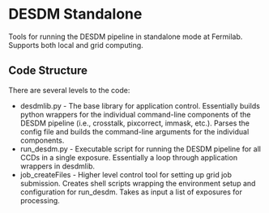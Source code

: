# DESDM Standalone

Tools for running the DESDM pipeline in standalone mode at
Fermilab. Supports both local and grid computing.


## Code Structure

There are several levels to the code:
* desdmlib.py - The base library for application control. Essentially builds python wrappers for the individual command-line components of the DESDM pipeline (i.e., crosstalk, pixcorrect, immask, etc.). Parses the config file and builds the command-line arguments for the individual components.
* run_desdm.py - Executable script for running the DESDM pipeline for all CCDs in a single exposure. Essentially a loop through application wrappers in desdmlib.
* job_createFiles - Higher level control tool for setting up grid job submission. Creates shell scripts wrapping the environment setup and configuration for run_desdm. Takes as input a list of exposures for processing.

